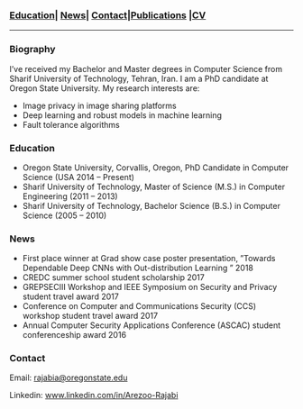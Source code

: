 

### [Education](#education)| [News](#news)| [Contact](#contact)|[Publications](/Publications/papers.html) |[CV](/CV.pdf)
----------------------------------------------------------------------------------------------------------------------------------

### Biography

I’ve received my Bachelor and Master degrees in Computer Science from Sharif University of Technology, Tehran, Iran. I am a PhD candidate at Oregon State University.  My research interests are:
* Image privacy in image sharing platforms
* Deep learning and robust models in machine learning
* Fault tolerance algorithms


### Education
* Oregon State University, Corvallis, Oregon, PhD Candidate in Computer Science (USA 2014 – Present)
* Sharif University of Technology, Master of Science (M.S.) in Computer Engineering (2011 – 2013)
* Sharif University of Technology, Bachelor Science (B.S.) in Computer Science (2005 – 2010)





### News

* First place winner at Grad show case poster presentation, ”Towards Dependable Deep CNNs with Out-distribution Learning ” 2018
* CREDC summer school student scholarship 2017 
* GREPSECIII Workshop and IEEE Symposium on Security and Privacy student travel award 2017 
* Conference on Computer and Communications Security (CCS) workshop student  travel award 2017 
* Annual Computer Security Applications Conference (ASCAC) student conferenceship award 2016

###  Contact
Email: rajabia@oregonstate.edu

Linkedin: www.linkedin.com/in/Arezoo-Rajabi

